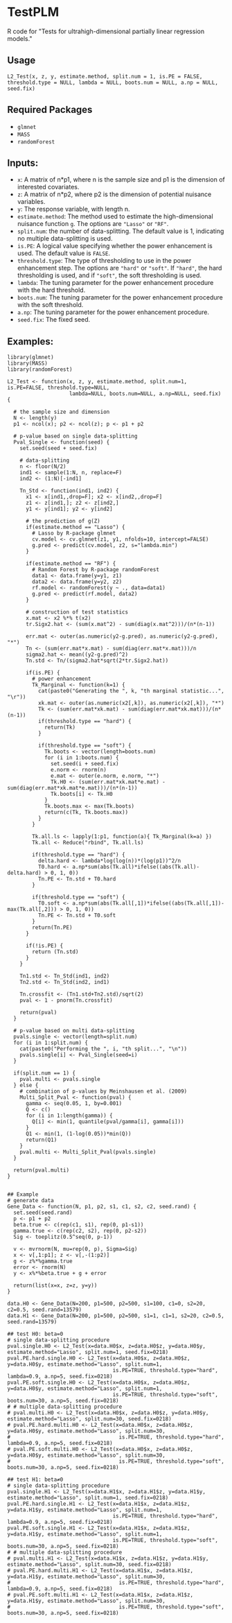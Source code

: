 # TestPLM
R code for "Tests for ultrahigh-dimensional partially linear regression models."

## Usage

```{R}
L2_Test(x, z, y, estimate.method, split.num = 1, is.PE = FALSE, threshold.type = NULL, lambda = NULL, boots.num = NULL, a.np = NULL, seed.fix)
```

## Required Packages
- `glmnet`
- `MASS`
- `randomForest`

## Inputs:

- `x`: A matrix of n*p1, where n is the sample size and p1 is the dimension of interested covariates.
- `z`: A matrix of n*p2, where p2 is the dimension of potential nuisance variables.
- `y`: The response variable, with length n.
- `estimate.method`: The method used to estimate the high-dimensional nuisance function `g`. The options are `"Lasso"` or `"RF"`.
- `split.num`: the number of data-splitting. The default value is 1, indicating no multiple data-splitting is used.
- `is.PE`: A logical value specifying whether the power enhancement is used. The default value is `FALSE`.
- `threshold.type`: The type of thresholding to use in the power enhancement step. The options are `"hard"` or `"soft"`. If `"hard"`, the hard thresholding is used, and if `"soft"`, the soft thresholding is used.
- `lambda`: The tuning parameter for the power enhancement procedure with the hard threshold.
- `boots.num`: The tuning parameter for the power enhancement procedure with the soft threshold.
- `a.np`: The tuning parameter for the power enhancement procedure.
- `seed.fix`: The fixed seed.

## Examples:

```{R}
library(glmnet)
library(MASS)
library(randomForest)

L2_Test <- function(x, z, y, estimate.method, split.num=1, is.PE=FALSE, threshold.type=NULL, 
                    lambda=NULL, boots.num=NULL, a.np=NULL, seed.fix) {
  
  # the sample size and dimension
  N <- length(y)
  p1 <- ncol(x); p2 <- ncol(z); p <- p1 + p2
  
  # p-value based on single data-splitting
  Pval_Single <- function(seed) {
    set.seed(seed + seed.fix)
    
    # data-splitting
    n <- floor(N/2)
    ind1 <- sample(1:N, n, replace=F)
    ind2 <- (1:N)[-ind1]
    
    Tn_Std <- function(ind1, ind2) {
      x1 <- x[ind1,,drop=F]; x2 <- x[ind2,,drop=F]
      z1 <- z[ind1,]; z2 <- z[ind2,]
      y1 <- y[ind1]; y2 <- y[ind2]
      
      # the prediction of g(Z)
      if(estimate.method == "Lasso") {
        # Lasso by R-package glmnet
        cv.model <- cv.glmnet(z1, y1, nfolds=10, intercept=FALSE)
        g.pred <- predict(cv.model, z2, s="lambda.min")
      }
      
      if(estimate.method == "RF") {
        # Random Forest by R-package randomForest
        data1 <- data.frame(y=y1, z1)
        data2 <- data.frame(y=y2, z2)
        rf.model <- randomForest(y ~ ., data=data1)
        g.pred <- predict(rf.model, data2)
      }
      
      # construction of test statistics
      x.mat <- x2 %*% t(x2)
      tr.Sigx2.hat <- (sum(x.mat^2) - sum(diag(x.mat^2)))/(n*(n-1))
      
      err.mat <- outer(as.numeric(y2-g.pred), as.numeric(y2-g.pred), "*")
      Tn <- (sum(err.mat*x.mat) - sum(diag(err.mat*x.mat)))/n
      sigma2.hat <- mean((y2-g.pred)^2)
      Tn.std <- Tn/(sigma2.hat*sqrt(2*tr.Sigx2.hat))
      
      if(is.PE) {
        # power enhancement
        Tk_Marginal <- function(k=1) {
          cat(paste0("Generating the ", k, "th marginal statistic...", "\r"))
          xk.mat <- outer(as.numeric(x2[,k]), as.numeric(x2[,k]), "*")
          Tk <- (sum(err.mat*xk.mat) - sum(diag(err.mat*xk.mat)))/(n*(n-1))
          if(threshold.type == "hard") {
            return(Tk)
          }
          
          if(threshold.type == "soft") {
            Tk.boots <- vector(length=boots.num)
            for (i in 1:boots.num) {
              set.seed(i + seed.fix)
              e.norm <- rnorm(n)
              e.mat <- outer(e.norm, e.norm, "*")
              Tk.H0 <- (sum(err.mat*xk.mat*e.mat) - sum(diag(err.mat*xk.mat*e.mat)))/(n*(n-1))
              Tk.boots[i] <- Tk.H0
            }
            Tk.boots.max <- max(Tk.boots)
            return(c(Tk, Tk.boots.max))
          }
        }
        
        Tk.all.ls <- lapply(1:p1, function(a){ Tk_Marginal(k=a) })
        Tk.all <- Reduce("rbind", Tk.all.ls)
        
        if(threshold.type == "hard") {
          delta.hard <- lambda*log(log(n))*(log(p1))^2/n
          T0.hard <- a.np*sum(abs(Tk.all)*ifelse((abs(Tk.all)-delta.hard) > 0, 1, 0))
          Tn.PE <- Tn.std + T0.hard
        }
        
        if(threshold.type == "soft") {
          T0.soft <- a.np*sum(abs(Tk.all[,1])*ifelse((abs(Tk.all[,1])-max(Tk.all[,2])) > 0, 1, 0))
          Tn.PE <- Tn.std + T0.soft
        }
        return(Tn.PE)
      }
      
      if(!is.PE) {
        return (Tn.std)
      }
    }
    
    Tn1.std <- Tn_Std(ind1, ind2)
    Tn2.std <- Tn_Std(ind2, ind1)
    
    Tn.crossfit <- (Tn1.std+Tn2.std)/sqrt(2)
    pval <- 1 - pnorm(Tn.crossfit)
    
    return(pval)
  }
  
  # p-value based on multi data-splitting
  pvals.single <- vector(length=split.num)
  for (i in 1:split.num) {
    cat(paste0("Performing the ", i, "th split...", "\n"))
    pvals.single[i] <- Pval_Single(seed=i)
  }
  
  if(split.num == 1) {
    pval.multi <- pvals.single
  } else {
    # combination of p-values by Meinshausen et al. (2009)
    Multi_Split_Pval <- function(pval) {
      gamma <- seq(0.05, 1, by=0.001)
      Q <- c()
      for (i in 1:length(gamma)) {
        Q[i] <- min(1, quantile(pval/gamma[i], gamma[i]))
      }
      Q1 <- min(1, (1-log(0.05))*min(Q))
      return(Q1)
    }
    pval.multi <- Multi_Split_Pval(pvals.single)
  }
  
  return(pval.multi)
}


## Example
# generate data
Gene_Data <- function(N, p1, p2, s1, c1, s2, c2, seed.rand) {
  set.seed(seed.rand)
  p <- p1 + p2
  beta.true <- c(rep(c1, s1), rep(0, p1-s1))
  gamma.true <- c(rep(c2, s2), rep(0, p2-s2))
  Sig <- toeplitz(0.5^seq(0, p-1))
  
  v <- mvrnorm(N, mu=rep(0, p), Sigma=Sig)
  x <- v[,1:p1]; z <- v[,-(1:p2)]
  g <- z%*%gamma.true
  error <- rnorm(N)
  y <- x%*%beta.true + g + error
  
  return(list(x=x, z=z, y=y))
}

data.H0 <- Gene_Data(N=200, p1=500, p2=500, s1=100, c1=0, s2=20, c2=0.5, seed.rand=13579)
data.H1 <- Gene_Data(N=200, p1=500, p2=500, s1=1, c1=1, s2=20, c2=0.5, seed.rand=13579)

## test H0: beta=0
# single data-splitting procedure
pval.single.H0 <- L2_Test(x=data.H0$x, z=data.H0$z, y=data.H0$y, estimate.method="Lasso", split.num=1, seed.fix=0218)
pval.PE.hard.single.H0 <- L2_Test(x=data.H0$x, z=data.H0$z, y=data.H0$y, estimate.method="Lasso", split.num=1, 
                                  is.PE=TRUE, threshold.type="hard", lambda=0.9, a.np=5, seed.fix=0218)
pval.PE.soft.single.H0 <- L2_Test(x=data.H0$x, z=data.H0$z, y=data.H0$y, estimate.method="Lasso", split.num=1, 
                                  is.PE=TRUE, threshold.type="soft", boots.num=30, a.np=5, seed.fix=0218)
# # multiple data-splitting procedure
# pval.multi.H0 <- L2_Test(x=data.H0$x, z=data.H0$z, y=data.H0$y, estimate.method="Lasso", split.num=30, seed.fix=0218)
# pval.PE.hard.multi.H0 <- L2_Test(x=data.H0$x, z=data.H0$z, y=data.H0$y, estimate.method="Lasso", split.num=30, 
#                                   is.PE=TRUE, threshold.type="hard", lambda=0.9, a.np=5, seed.fix=0218)
# pval.PE.soft.multi.H0 <- L2_Test(x=data.H0$x, z=data.H0$z, y=data.H0$y, estimate.method="Lasso", split.num=30, 
#                                   is.PE=TRUE, threshold.type="soft", boots.num=30, a.np=5, seed.fix=0218)

## test H1: beta≠0
# single data-splitting procedure
pval.single.H1 <- L2_Test(x=data.H1$x, z=data.H1$z, y=data.H1$y, estimate.method="Lasso", split.num=1, seed.fix=0218)
pval.PE.hard.single.H1 <- L2_Test(x=data.H1$x, z=data.H1$z, y=data.H1$y, estimate.method="Lasso", split.num=1, 
                                  is.PE=TRUE, threshold.type="hard", lambda=0.9, a.np=5, seed.fix=0218)
pval.PE.soft.single.H1 <- L2_Test(x=data.H1$x, z=data.H1$z, y=data.H1$y, estimate.method="Lasso", split.num=1, 
                                  is.PE=TRUE, threshold.type="soft", boots.num=30, a.np=5, seed.fix=0218)
# # multiple data-splitting procedure
# pval.multi.H1 <- L2_Test(x=data.H1$x, z=data.H1$z, y=data.H1$y, estimate.method="Lasso", split.num=30, seed.fix=0218)
# pval.PE.hard.multi.H1 <- L2_Test(x=data.H1$x, z=data.H1$z, y=data.H1$y, estimate.method="Lasso", split.num=30, 
#                                   is.PE=TRUE, threshold.type="hard", lambda=0.9, a.np=5, seed.fix=0218)
# pval.PE.soft.multi.H1 <- L2_Test(x=data.H1$x, z=data.H1$z, y=data.H1$y, estimate.method="Lasso", split.num=30, 
#                                   is.PE=TRUE, threshold.type="soft", boots.num=30, a.np=5, seed.fix=0218)
```
